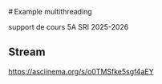 # Example multithreading

support de cours 5A SRI 2025-2026

## Stream

https://asciinema.org/s/o0TMSfke5sgf4aEY
